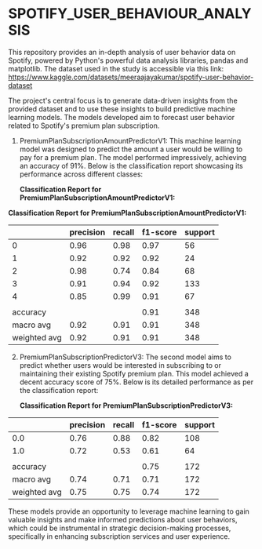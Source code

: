 # SPOTIFY_USER_BEHAVIOUR_ANALYSIS


This repository provides an in-depth analysis of user behavior data on Spotify, powered by Python's powerful data analysis libraries, pandas and matplotlib. The dataset used in the study is accessible via this link: https://www.kaggle.com/datasets/meeraajayakumar/spotify-user-behavior-dataset

The project's central focus is to generate data-driven insights from the provided dataset and to use these insights to build predictive machine learning models. The models developed aim to forecast user behavior related to Spotify's premium plan subscription.

1) PremiumPlanSubscriptionAmountPredictorV1: This machine learning model was designed to predict the amount a user would be willing to pay for a premium plan. The model performed impressively, achieving an accuracy of 91%. Below is the classification report showcasing its performance across different classes:

   **Classification Report for PremiumPlanSubscriptionAmountPredictorV1:**

**Classification Report for PremiumPlanSubscriptionAmountPredictorV1:**

|     | precision | recall | f1-score | support |
|-----|-----------|--------|----------|---------|
| 0   | 0.96      | 0.98   | 0.97     | 56      |
| 1   | 0.92      | 0.92   | 0.92     | 24      |
| 2   | 0.98      | 0.74   | 0.84     | 68      |
| 3   | 0.91      | 0.94   | 0.92     | 133     |
| 4   | 0.85      | 0.99   | 0.91     | 67      |
|     |           |        |          |         |
| accuracy   |     |        | 0.91     | 348     |
| macro avg  | 0.92| 0.91   | 0.91     | 348     |
| weighted avg | 0.92 | 0.91 | 0.91 | 348     |





2) PremiumPlanSubscriptionPredictorV3: The second model aims to predict whether users would be interested in subscribing to or maintaining their existing Spotify premium plan. This model achieved a decent accuracy score of 75%. Below is its detailed performance as per the classification report:

   **Classification Report for PremiumPlanSubscriptionPredictorV3:**

|     | precision | recall | f1-score | support |
|-----|-----------|--------|----------|---------|
| 0.0 | 0.76      | 0.88   | 0.82     | 108     |
| 1.0 | 0.72      | 0.53   | 0.61     | 64      |
|     |           |        |          |         |
| accuracy   |     |        | 0.75     | 172     |
| macro avg  | 0.74| 0.71   | 0.71     | 172     |
| weighted avg | 0.75 | 0.75 | 0.74 | 172     |




These models provide an opportunity to leverage machine learning to gain valuable insights and make informed predictions about user behaviors, which could be instrumental in strategic decision-making processes, specifically in enhancing subscription services and user experience.
